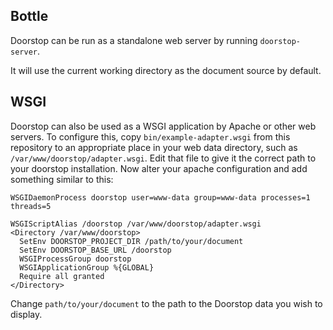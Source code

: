 ## Bottle

Doorstop can be run as a standalone web server by running
`doorstop-server`.

It will use the current working directory as the
document source by default.

## WSGI

Doorstop can also be used as a WSGI application by Apache or other web
servers.  To configure this, copy `bin/example-adapter.wsgi` from this
repository to an appropriate place in your web data directory, such as
`/var/www/doorstop/adapter.wsgi`. Edit that file to give it the
correct path to your doorstop installation. Now alter your apache
configuration and add something similar to this:

    WSGIDaemonProcess doorstop user=www-data group=www-data processes=1 threads=5

    WSGIScriptAlias /doorstop /var/www/doorstop/adapter.wsgi
    <Directory /var/www/doorstop>
      SetEnv DOORSTOP_PROJECT_DIR /path/to/your/document
      SetEnv DOORSTOP_BASE_URL /doorstop
      WSGIProcessGroup doorstop
      WSGIApplicationGroup %{GLOBAL}
      Require all granted
    </Directory>

Change `path/to/your/document` to the path to the Doorstop data you
wish to display.
